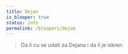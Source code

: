 ```yaml
---
title: Dejan
is_blooper: true
status: info
permalink: /blooperi/dejan
---
```


> Da li cu se udati za Dejana i da li je iskren
